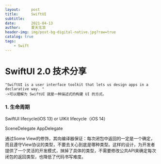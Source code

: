 ```yaml
---
layout:     post
title:      SwiftUI
subtitle:   
date:       2021-04-13
author:     夏天无泪
header-img: img/post-bg-digital-native.jpg?raw=true
catalog: true
tags:
    - Swift
---
```



# SwiftUI 2.0  技术分享

```
"SwiftUI is a user interface toolkit that lets us design apps in a declarative way. "
->可以理解为 SwiftUI 就是⼀种描述式的构建 UI 的⽅式。
```

### 1. 生命周期

SwiftUI lifecycle(iOS 13) or UIKit lifecycle（iOS 14）


  SceneDelegate AppDelegate
  
  
  
  通过Some View的修饰，其向编译器保证：每次闭包中返回的一定是一个确定，而且遵守View协议的类型，不要去关心到底是哪种类型。这样的设计，为开发者提供了一个灵活的开发模式，抹掉了具体的类型，不需要修改公共API来确定每次闭包的返回类型，也降低了代码书写难度。
